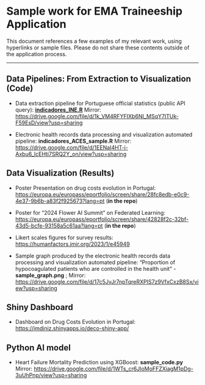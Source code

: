 # Sample work for EMA Traineeship Application

This document references a few examples of my relevant work, using hyperlinks or sample files. Please do not share these contents outside of the application process.

--------------------------------------------------------------------------------

## Data Pipelines: From Extraction to Visualization (Code)

- Data extraction pipeline for Portuguese official statistics (public API query): <u>**indicadores_INE.R**</u>
Mirror: https://drive.google.com/file/d/1k_VM4RFYFIXb6NI_MSqY7ITUk-F59EsD/view?usp=sharing

- Electronic health records data processing and visualization automated pipeline: **indicadores_ACES_sample.R**
Mirror: https://drive.google.com/file/d/1EENaI4HT-i-Axbu6_lcEHti7SRQ2Y_on/view?usp=sharing

## Data Visualization (Results)

- Poster Presentation on drug costs evolution in Portugal: https://europa.eu/europass/eportfolio/screen/share/28fc8edb-e0c9-4e37-9b6b-a83f2f925673?lang=pt (**in the repo**)

- Poster for “2024 Flower AI Summit” on Federated Learning: https://europa.eu/europass/eportfolio/screen/share/42828f2c-32bf-43d5-bcfe-93158a5c61aa?lang=pt (**in the repo**)

- Likert scales figures for survey results: https://humanfactors.jmir.org/2023/1/e45949

- Sample graph produced by the electronic health records data processing and visualization automated pipeline: “Proportion of hypocoagulated patients who are controlled in the health unit” - **sample_graph.png** ; Mirror: https://drive.google.com/file/d/17c5JvJr7npTqreRXPIS7z9VfxCxzB8Sx/view?usp=sharing

## Shiny Dashboard

- Dashboard on Drug Costs Evolution in Portugal: https://jmdiniz.shinyapps.io/deco-shiny-app/

## Python AI model

- Heart Failure Mortality Prediction using XGBoost: **sample_code.py**
Mirror: https://drive.google.com/file/d/1WTs_cr6JIoMoFFZXiagM1pDg-3uUhPnp/view?usp=sharing
